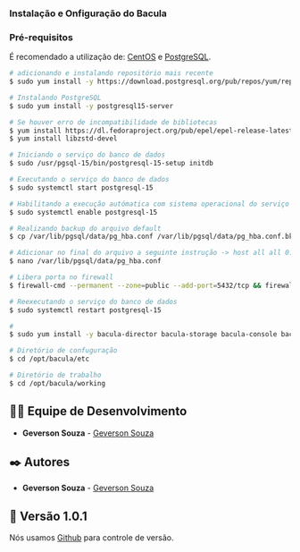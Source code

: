
### Instalação e Onfiguração do Bacula

### Pré-requisitos

É recomendado a utilização de:
[CentOS](https://www.centos.org) e [PostgreSQL](https://www.postgresql.org).

```bash
# adicionando e instalando repositório mais recente
$ sudo yum install -y https://download.postgresql.org/pub/repos/yum/reporpms/EL-7-x86_64/pgdg-redhat-repo-latest.noarch.rpm

# Instalando PostgreSQL
$ sudo yum install -y postgresql15-server

# Se houver erro de incompatibilidade de bibliotecas
$ yum install https://dl.fedoraproject.org/pub/epel/epel-release-latest-7.noarch.rpm
$ yum install libzstd-devel

# Iniciando o serviço do banco de dados
$ sudo /usr/pgsql-15/bin/postgresql-15-setup initdb

# Executando o serviço do banco de dados
$ sudo systemctl start postgresql-15

# Habilitando a execução autómatica com sistema operacional do serviço do banco de dados
$ sudo systemctl enable postgresql-15

# Realizando backup do arquivo default
$ cp /var/lib/pgsql/data/pg_hba.conf /var/lib/pgsql/data/pg_hba.conf.bk

# Adicionar no final do arquivo a seguinte instrução -> host all all 0.0.0.0/0 md5
$ nano /var/lib/pgsql/data/pg_hba.conf

# Libera porta no firewall
$ firewall-cmd --permanent --zone=public --add-port=5432/tcp && firewall-cmd --reload

# Reexecutando o serviço do banco de dados
$ sudo systemctl restart postgresql-15

#
$ sudo yum install -y bacula-director bacula-storage bacula-console bacula-client

# Diretório de confuguração
$ cd /opt/bacula/etc

# Diretório de trabalho
$ cd /opt/bacula/working


```

## 👨‍💻 Equipe de Desenvolvimento

* **Geverson Souza** - [Geverson Souza](https://www.linkedin.com/in/srgeverson/)
## ✒️ Autores

* **Geverson Souza** - [Geverson Souza](https://www.linkedin.com/in/srgeverson/)

## 📌 Versão 1.0.1

Nós usamos [Github](https://github.com/) para controle de versão.
